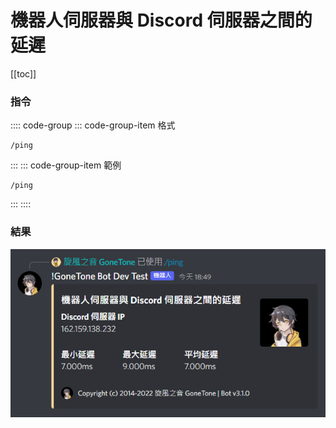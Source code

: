 # 機器人伺服器與 Discord 伺服器之間的延遲

[[toc]]

### 指令

:::: code-group
::: code-group-item 格式
```text:no-line-numbers
/ping
```
:::
::: code-group-item 範例
```text:no-line-numbers
/ping
```
:::
::::

### 結果

![](../.vuepress/public/others/ping/ping.png)
